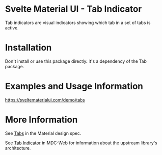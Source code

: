 # Svelte Material UI - Tab Indicator

Tab indicators are visual indicators showing which tab in a set of tabs is active.

# Installation

Don't install or use this package directly. It's a dependency of the Tab package.

# Examples and Usage Information

https://sveltematerialui.com/demo/tabs

# More Information

See [Tabs](https://material.io/components/tabs) in the Material design spec.

See [Tab Indicator](https://github.com/material-components/material-components-web/tree/v11.0.0/packages/mdc-tab-indicator) in MDC-Web for information about the upstream library's architecture.
